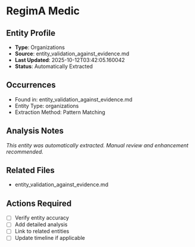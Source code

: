 # RegimA Medic

## Entity Profile
- **Type**: Organizations
- **Source**: entity_validation_against_evidence.md
- **Last Updated**: 2025-10-12T03:42:05.160042
- **Status**: Automatically Extracted

## Occurrences
- Found in: entity_validation_against_evidence.md
- Entity Type: organizations
- Extraction Method: Pattern Matching

## Analysis Notes
*This entity was automatically extracted. Manual review and enhancement recommended.*

## Related Files
- entity_validation_against_evidence.md

## Actions Required
- [ ] Verify entity accuracy
- [ ] Add detailed analysis
- [ ] Link to related entities
- [ ] Update timeline if applicable
